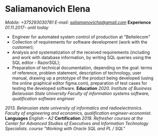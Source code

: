 # Saliamanovich Elena
*Mobile: +375293030781*
*E-mail: saliamanovicha@gmail.com*
**Experience**
*01.11.2017- until today*
* Engineer for automated system control of production at  "Beltelecom"
* Collection of requirements for software development (work with the customer);
* Analysis and systematization of the received requirements (including and work with database information, by writing SQL queries using the SQL editor - RazorSQL);
* Preparation of technical documentation, depending on the goal: terms of reference, problem statement, description of technology, user manual, drawing up a prototype of the product being developed (using the online graphical editor figma.com), preparation of test cases for testing the developed software. 
**Education**
*2020. Institute of Business Belarusian State University*
*Faculty of information systems software, qualification software engineer*

*2013. Belarusian state university of informatics and radioelectronics. Faculty of engineering and economics, qualification engineer-economist.*
**Languages**
*English – A2*
**Certification**
*2018. Refresher courses at the Center for Advanced Studies of Executives and Information Technology Specialists. course "Working with Oracle SQL and PL / SQL"*
